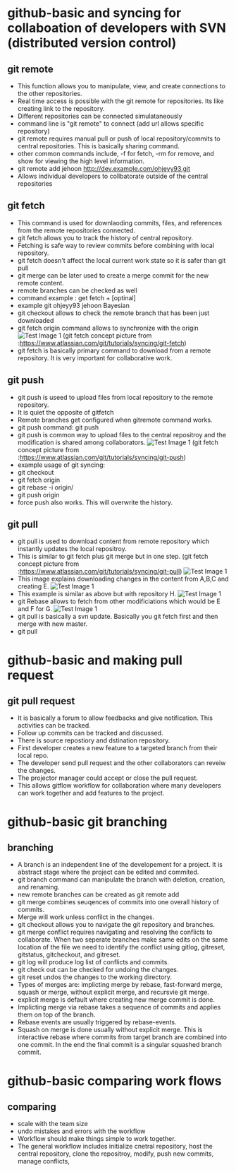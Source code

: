 # [](#header-1)github-basic and syncing for collaboation of developers with SVN (distributed version control)

## [](#header-2)git remote
  * This function allows you to manipulate, view, and create connections to the other repositories. 
  * Real time access is possible with the git remote for repositories. Its like creating link to the repository. 
  * Different repositories can be connected simulataneously
  * command line is "git remote" to connect (add url allows specific repository)
  * git remote requires manual pull or push of local repository/commits to central repositories. This is basically sharing command.
  * other common commands include, -f for fetch, -rm for remove, and show <NAME> for viewing the high level information. 
  * git remote add jehoon http://dev.example.com/ohjeyy93.git
  * Allows individual developers to collbatorate outside of the central repositories

## [](#header-2)git fetch
  * This command is used for downlaoding commits, files, and references from the remote repositories connected. 
  * git fetch allows you to track the history of central repository. 
  * Fetching is safe way to review commits before combining with local repository. 
  * git fetch doesn't affect the local current work state so it is safer than git pull
  * git merge can be later used to create a merge commit for the new remote content. 
  * remote branches can be checked as well
  * command example : get fetch <remote> + [optinal] <branch>
  * example git ohjeyy93 jehoon Bayesian
  * git checkout allows to check the remote branch that has been just downloaded
  * git fetch origin command allows to synchronize with the origin
  ![Test Image 1](https://github.com/ohjeyy93/github-basic/blob/main/github%20fetch%20image.png)
  (git fetch concept picture from :https://www.atlassian.com/git/tutorials/syncing/git-fetch)
  * git fetch is basically primary command to download from a remote repository. It is very important for collaborative work. 

## [](#header-2)git push
 * git push is useed to upload files from local repository to the remote repository. 
 * It is quiet the opposite of gitfetch 
 * Remote branches get configured when gitremote command works. 
 * git push command: git push <remote> <branch>
 * git push is common way to upload files to the central repositroy and the modification is shared among collaborators. 
 ![Test Image 1](https://github.com/ohjeyy93/github-basic/blob/main/gitpush.png)
  (git fetch concept picture from :https://www.atlassian.com/git/tutorials/syncing/git-push)
 * example usage of git syncing: 
 * git checkout <branch>
 * git fetch origin <branch>
 * git rebase -i origin/<branch>
 * git push origin <branch>
 * force push also works. This will overwrite the history. 

## [](#header-2)git pull
 * git pull is used to download content from remote repository which instantly updates the local repositroy. 
 * This is similar to git fetch plus git merge but in one step. 
(git fetch concept picture from :https://www.atlassian.com/git/tutorials/syncing/git-pull)
 ![Test Image 1](https://github.com/ohjeyy93/github-basic/blob/main/gitpull1.png)
 * This image explains downloading changes in the content from A,B,C and creating E. 
 ![Test Image 1](https://github.com/ohjeyy93/github-basic/blob/main/gitpull2.png)
 * This example is similar as above but with repository H. 
 ![Test Image 1](https://github.com/ohjeyy93/github-basic/blob/main/gitpull3.png)
 * git Rebase allows to fetch from other modificiations which would be E and F for G. 
 ![Test Image 1](https://github.com/ohjeyy93/github-basic/blob/main/gitpull4.png)
 * git pull is basically a svn update. Basically you git fetch first and then merge with new master. 
 * git pull <remote repo>

# [](#header-1)github-basic and making pull request

## [](#header-2)git pull request
 * It is basically a forum to allow feedbacks and give notification. This activities can be tracked. 
 * Follow up commits can be tracked and discussed. 
 * There is source repostiory and dstination repository. 
 * First developer creates a new feature to a targeted branch from their local repo.
 * The developer send pull request and the other collaborators can reveiw the changes. 
 * The projector manager could accept or close the pull request. 
 * This allows gitflow workflow for collaboration where many developers can work together and add features to the project.
 
 # [](#header-1)github-basic git branching
 
 ## [](#header-2)branching
 
  * A branch is an independent line of the developement for a project. It is abstract stage where the project can be edited and commited. 
  * git branch command can manipulate the branch with deletion, creation, and renaming.
  * new remote branches can be created as git remote add <new remote repo> <url of the repository>
  * git merge combines seuqences of commits into one overall history of commits. 
  * Merge will work unless confilct in the changes. 
  * git checkout allows you to navigate the git repository and branches. 
  * git merge conflict requires navigating and resolving the conflicts to collaborate. When two seperate branches make same edits on the same location of the file we need to identify the conflict using gitlog, gitreset, gitstatus, gitcheckout, and gitreset. 
  * git log will produce log list of conflicts and commits. 
  * git check out can be checked for undoing the changes. 
  * git reset undos the changes to the working directory. 
  * Types of merges are: implicting merge by rebase, fast-forward merge, squash or merge, without explicit merge, and recursvie git merge.
  * explicit merge is default where creating new merge commit is done. 
  * Implicting merge via rebase takes a sequence of commits and applies them on top of the branch. 
  * Rebase events are usually triggered by rebase-events. 
  * Squash on merge is done usually without explicit merge. This is interactive rebase where commits from target branch are combined into one commit. In the end the final commit is a singular squashed branch commit. 
 
  # [](#header-1)github-basic comparing work flows 
  
  ## [](#header-2)comparing
  
   * scale with the team size
   * undo mistakes and errors with the workflow
   * Workflow should make things simple to work together. 
   * The general workflow includes initialize cnetral repository, host the central repository, clone the repositroy, modify, push new commits, manage conflicts, 
  
  

